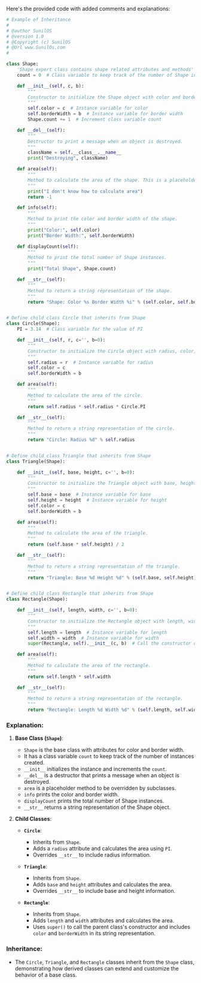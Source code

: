 Here's the provided code with added comments and explanations:

```python
# Example of Inheritance 
#
# @author SunilOS  
# @version 1.0
# @Copyright (c) SunilOS  
# @Url www.SunilOs.com
#

class Shape:
    'Shape expert class contains shape related attributes and methods'
    count = 0  # Class variable to keep track of the number of Shape instances

    def __init__(self, c, b):
        """
        Constructor to initialize the Shape object with color and border width.
        """
        self.color = c  # Instance variable for color
        self.borderWidth = b  # Instance variable for border width
        Shape.count += 1  # Increment class variable count

    def __del__(self):
        """
        Destructor to print a message when an object is destroyed.
        """
        className = self.__class__.__name__
        print("Destroying", className)

    def area(self):
        """
        Method to calculate the area of the shape. This is a placeholder method to be overridden by subclasses.
        """
        print("I don't know how to calculate area")
        return -1

    def info(self):
        """
        Method to print the color and border width of the shape.
        """
        print("Color:", self.color)
        print("Border Width:", self.borderWidth)

    def displayCount(self):
        """
        Method to print the total number of Shape instances.
        """
        print("Total Shape", Shape.count)

    def __str__(self):
        """
        Method to return a string representation of the shape.
        """
        return "Shape: Color %s Border Width %i" % (self.color, self.borderWidth)


# Define child class Circle that inherits from Shape
class Circle(Shape):
    PI = 3.14  # Class variable for the value of PI

    def __init__(self, r, c='', b=0):
        """
        Constructor to initialize the Circle object with radius, color, and border width.
        """
        self.radius = r  # Instance variable for radius
        self.color = c
        self.borderWidth = b

    def area(self):
        """
        Method to calculate the area of the circle.
        """
        return self.radius * self.radius * Circle.PI

    def __str__(self):
        """
        Method to return a string representation of the circle.
        """
        return "Circle: Radius %d" % self.radius


# Define child class Triangle that inherits from Shape
class Triangle(Shape):

    def __init__(self, base, height, c='', b=0):
        """
        Constructor to initialize the Triangle object with base, height, color, and border width.
        """
        self.base = base  # Instance variable for base
        self.height = height  # Instance variable for height
        self.color = c
        self.borderWidth = b

    def area(self):
        """
        Method to calculate the area of the triangle.
        """
        return (self.base * self.height) / 2

    def __str__(self):
        """
        Method to return a string representation of the triangle.
        """
        return "Triangle: Base %d Height %d" % (self.base, self.height)


# Define child class Rectangle that inherits from Shape
class Rectangle(Shape):

    def __init__(self, length, width, c='', b=0):
        """
        Constructor to initialize the Rectangle object with length, width, color, and border width.
        """
        self.length = length  # Instance variable for length
        self.width = width  # Instance variable for width
        super(Rectangle, self).__init__(c, b)  # Call the constructor of the parent class Shape

    def area(self):
        """
        Method to calculate the area of the rectangle.
        """
        return self.length * self.width

    def __str__(self):
        """
        Method to return a string representation of the rectangle.
        """
        return "Rectangle: Length %d Width %d" % (self.length, self.width) + " " + super(Rectangle, self).__str__()
```

### Explanation:

1. **Base Class (`Shape`)**:
   - `Shape` is the base class with attributes for color and border width.
   - It has a class variable `count` to keep track of the number of instances created.
   - `__init__` initializes the instance and increments the `count`.
   - `__del__` is a destructor that prints a message when an object is destroyed.
   - `area` is a placeholder method to be overridden by subclasses.
   - `info` prints the color and border width.
   - `displayCount` prints the total number of Shape instances.
   - `__str__` returns a string representation of the Shape object.

2. **Child Classes**:
   - **`Circle`**:
     - Inherits from `Shape`.
     - Adds a `radius` attribute and calculates the area using `PI`.
     - Overrides `__str__` to include radius information.
   
   - **`Triangle`**:
     - Inherits from `Shape`.
     - Adds `base` and `height` attributes and calculates the area.
     - Overrides `__str__` to include base and height information.
   
   - **`Rectangle`**:
     - Inherits from `Shape`.
     - Adds `length` and `width` attributes and calculates the area.
     - Uses `super()` to call the parent class's constructor and includes `color` and `borderWidth` in its string representation.

### Inheritance:
- The `Circle`, `Triangle`, and `Rectangle` classes inherit from the `Shape` class, demonstrating how derived classes can extend and customize the behavior of a base class.
